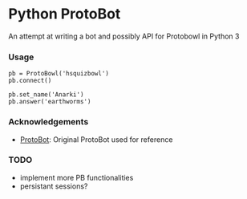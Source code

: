 # Python ProtoBot

An attempt at writing a bot and possibly API for Protobowl in Python 3

### Usage

```
pb = ProtoBowl('hsquizbowl')
pb.connect()

pb.set_name('Anarki')
pb.answer('earthworms')
```


### Acknowledgements
  - [ProtoBot](https://github.com/bobacadodl/ProtoBot): Original ProtoBot used for reference

### TODO
  - implement more PB functionalities
  - persistant sessions?

